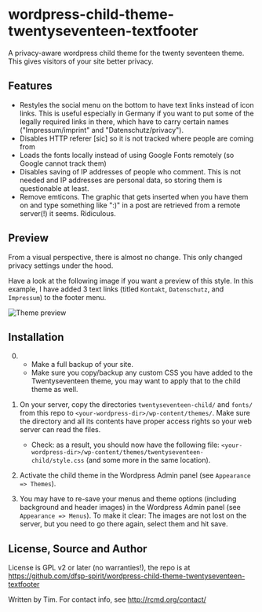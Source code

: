 # wordpress-child-theme-twentyseventeen-textfooter
A privacy-aware wordpress child theme for the twenty seventeen theme. This gives visitors of your site better privacy.

## Features

* Restyles the social menu on the bottom to have text links instead of icon links. This is useful especially in Germany if you want to put some of the legally required links in there, which have to carry certain names ("Impressum/imprint" and "Datenschutz/privacy").
* Disables HTTP referer [sic] so it is not tracked where people are coming from
* Loads the fonts locally instead of using Google Fonts remotely (so Google cannot track them)  
* Disables saving of IP addresses of people who comment. This is not needed and IP addresses are personal data, so storing them is questionable at least.
* Remove emticons. The graphic that gets inserted when you have them on and type something like ":)" in a post are retrieved from a remote server(!) it seems. Ridiculous.


## Preview

From a visual perspective, there is almost no change. This only changed privacy settings under the hood.

Have a look at the following image if you want a preview of this style. In this example, I have added 3 text links (titled `Kontakt`, `Datenschutz`, and `Impressum`) to the footer menu.

![Theme preview](https://github.com/dfsp-spirit/wordpress-child-theme-twentyseventeen-textfooter/blob/master/preview_twentyseven_child_theme_text_footer_menu.jpg)


## Installation

0) - Make a full backup of your site.  
   - Make sure you copy/backup any custom CSS you have added to the Twentyseventeen theme, you may want to apply that to the child theme as well.

1) On your server, copy the directories `twentyseventeen-child/` and `fonts/` from this repo to `<your-wordpress-dir>/wp-content/themes/`. Make sure the directory and all its contents have proper access rights so your web server can read the files.

    - Check: as a result, you should now have the following file: `<your-wordpress-dir>/wp-content/themes/twentyseventeen-child/style.css` (and some more in the same location).

2) Activate the child theme in the Wordpress Admin panel (see `Appearance => Themes`).

3) You may have to re-save your menus and theme options (including background and header images) in the Wordpress Admin panel (see `Appearance => Menus`). To make it clear: The images are not lost on the server, but you need to go there again, select them and hit save.

## License, Source and Author

License is GPL v2 or later (no warranties!), the repo is at https://github.com/dfsp-spirit/wordpress-child-theme-twentyseventeen-textfooter

Written by Tim. For contact info, see http://rcmd.org/contact/
